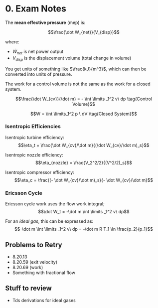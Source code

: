 # 0. Exam Notes

The **mean effective pressure** (mep) is:

$$\frac{\dot W_{net}}{V_{disp}}$$

where:
- $\dot W_{net}$ is net power output
- $V_{disp}$ is the displacement volume (total change in volume)

You get units of something like $\frac{kJ}{m^3}$, which can then be converted into units of pressure.

The work for a control volume is not the same as the work for a closed system.

$$\frac{\dot W_{cv}}{\dot m} = - \int \limits _1^2 v\ dp \tag{Control Volume}$$

$$W = \int \limits_1^2 p \ dV \tag{Closed System}$$

### Isentropic Efficiencies

Isentropic turbine efficiency:
$$\eta_t = \frac{\dot W_{cv}/\dot m}{(\dot W_{cv}/\dot m)_s}$$

Isentropic nozzle efficiency:
$$\eta_{nozzle} = \frac{V_2^2/2}{(V^2/2)_s}$$

Isentropic compressor efficiency:
$$\eta_c = \frac{(- \dot W_{cv}/\dot m)_s}{- \dot W_{cv}/\dot m}$$

### Ericsson Cycle

Ericsson cycle work uses the flow work integral;
$$\dot W_t = -\dot m \int \limits _1^2 v\ dp$$

For an *ideal gas*, this can be expressed as:
$$-\dot m \int \limits _1^2 v\ dp = -\dot m R T_1 \ln \frac{p_2}{p_1}$$

## Problems to Retry

- 8.20.13
- 8.20.59 (exit velocity)
- 8.20.69 (work)
- Something with fractional flow

## Stuff to review
- Tds derivations for ideal gases